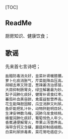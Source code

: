 [TOC]

## ReadMe
厨房知识、健康饮食；

## 歌谣
先来首七言诗吧；
```bash
盐醋防毒消炎好，韭菜补肾暖膝腰。
萝卜化痰消胀气，芹菜能降血压高。
胡椒去寒又除湿，葱辣姜汤治感冒。
大蒜抑制肠胃炎，绿豆解暑最为妙。
梨子润肺化痰好，健胃补肾食红枣。
蕃茄补血美容颜，禽蛋益智营养高。
花生能降胆固醇，瓜豆消肿又利尿。
鱼虾能把乳汁补，动物肝脏明目好。
生津安神数乌梅，润肺乌发食核桃。
蜂蜜润肺化痰好，葡萄悦色人年少。
香蕉通便解胃火，苹果止泻营养高。
海带含钙又含磺，蘑菇抑制癌细胞。
白菜利尿排毒素，菜花常吃癌症少。
```





